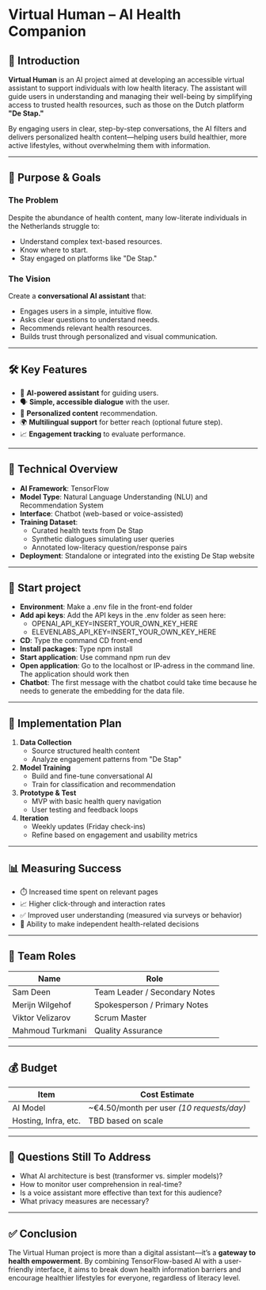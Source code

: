 # Virtual Human – AI Health Companion

## 🧠 Introduction

**Virtual Human** is an AI project aimed at developing an accessible virtual assistant to support individuals with low health literacy. The assistant will guide users in understanding and managing their well-being by simplifying access to trusted health resources, such as those on the Dutch platform **"De Stap."**

By engaging users in clear, step-by-step conversations, the AI filters and delivers personalized health content—helping users build healthier, more active lifestyles, without overwhelming them with information.

---

## 🎯 Purpose & Goals

### The Problem  
Despite the abundance of health content, many low-literate individuals in the Netherlands struggle to:
- Understand complex text-based resources.
- Know where to start.
- Stay engaged on platforms like "De Stap."

### The Vision  
Create a **conversational AI assistant** that:
- Engages users in a simple, intuitive flow.
- Asks clear questions to understand needs.
- Recommends relevant health resources.
- Builds trust through personalized and visual communication.

---

## 🛠️ Key Features

- 🤖 **AI-powered assistant** for guiding users.
- 🗣️ **Simple, accessible dialogue** with the user.
- 🧩 **Personalized content** recommendation.
- 🌍 **Multilingual support** for better reach (optional future step).
- 📈 **Engagement tracking** to evaluate performance.

---

## 🧪 Technical Overview

- **AI Framework**: TensorFlow
- **Model Type**: Natural Language Understanding (NLU) and Recommendation System
- **Interface**: Chatbot (web-based or voice-assisted)
- **Training Dataset**:
  - Curated health texts from De Stap
  - Synthetic dialogues simulating user queries
  - Annotated low-literacy question/response pairs
- **Deployment**: Standalone or integrated into the existing De Stap website

---

## 🚀 Start project

- **Environment**: Make a .env file in the front-end folder
- **Add api keys**: Add the API keys in the .env folder as seen here:
  - OPENAI_API_KEY=INSERT_YOUR_OWN_KEY_HERE
  - ELEVENLABS_API_KEY=INSERT_YOUR_OWN_KEY_HERE
- **CD**: Type the command CD front-end
- **Install packages**: Type npm install
- **Start application**: Use command npm run dev
- **Open application**: Go to the localhost or IP-adress in the command line. The application should work then
- **Chatbot**: The first message with the chatbot could take time because he needs to generate the embedding for the data file. 

---

## 🧭 Implementation Plan

1. **Data Collection**
   - Source structured health content
   - Analyze engagement patterns from "De Stap"
2. **Model Training**
   - Build and fine-tune conversational AI
   - Train for classification and recommendation
3. **Prototype & Test**
   - MVP with basic health query navigation
   - User testing and feedback loops
4. **Iteration**
   - Weekly updates (Friday check-ins)
   - Refine based on engagement and usability metrics

---

## 📊 Measuring Success

- ⏱️ Increased time spent on relevant pages
- 📈 Higher click-through and interaction rates
- ✅ Improved user understanding (measured via surveys or behavior)
- 🧠 Ability to make independent health-related decisions

---

## 👥 Team Roles

| Name               | Role                         |
|--------------------|------------------------------|
| Sam Deen           | Team Leader / Secondary Notes|
| Merijn Wilgehof    | Spokesperson / Primary Notes |
| Viktor Velizarov   | Scrum Master                 |
| Mahmoud Turkmani   | Quality Assurance            |

---

## 💰 Budget

| Item       			| Cost Estimate                     		|
|-----------------------|-------------------------------------------|
| AI Model   			| ~€4.50/month per user *(10 requests/day)*	|
| Hosting, Infra, etc. 	| TBD based on scale            			|

---

## 📌 Questions Still To Address

- What AI architecture is best (transformer vs. simpler models)?
- How to monitor user comprehension in real-time?
- Is a voice assistant more effective than text for this audience?
- What privacy measures are necessary?

---

## ✅ Conclusion

The Virtual Human project is more than a digital assistant—it’s a **gateway to health empowerment**. By combining TensorFlow-based AI with a user-friendly interface, it aims to break down health information barriers and encourage healthier lifestyles for everyone, regardless of literacy level.

